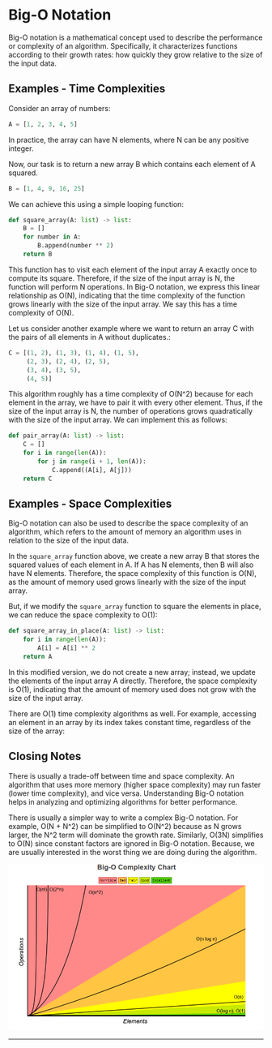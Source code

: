 # Big-O Notation

Big-O notation is a mathematical concept used to describe the performance or complexity of an algorithm. Specifically, it characterizes functions according to their growth rates: how quickly they grow relative to the size of the input data.

## Examples - Time Complexities

Consider an array of numbers:

```python
A = [1, 2, 3, 4, 5]
```

In practice, the array can have N elements, where N can be any positive integer.

Now, our task is to return a new array B which contains each element of A squared.

```python
B = [1, 4, 9, 16, 25]
```

We can achieve this using a simple looping function:

```python
def square_array(A: list) -> list:
    B = []
    for number in A:
        B.append(number ** 2)
    return B
```

This function has to visit each element of the input array A exactly once to compute its square. Therefore, if the size of the input array is N, the function will perform N operations. In Big-O notation, we express this linear relationship as O(N), indicating that the time complexity of the function grows linearly with the size of the input array. We say this has a time complexity of O(N).

Let us consider another example where we want to return an array C with the pairs of all elements in A without duplicates.:

```python
C = [(1, 2), (1, 3), (1, 4), (1, 5),
     (2, 3), (2, 4), (2, 5),
     (3, 4), (3, 5),
     (4, 5)]
```

This algorithm roughly has a time complexity of O(N^2) because for each element in the array, we have to pair it with every other element. Thus, if the size of the input array is N, the number of operations grows quadratically with the size of the input array. We can implement this as follows:

```python
def pair_array(A: list) -> list:
    C = []
    for i in range(len(A)):
        for j in range(i + 1, len(A)):
            C.append((A[i], A[j]))
    return C
```

## Examples - Space Complexities

Big-O notation can also be used to describe the space complexity of an algorithm, which refers to the amount of memory an algorithm uses in relation to the size of the input data.

In the `square_array` function above, we create a new array B that stores the squared values of each element in A. If A has N elements, then B will also have N elements. Therefore, the space complexity of this function is O(N), as the amount of memory used grows linearly with the size of the input array.

But, if we modify the `square_array` function to square the elements in place, we can reduce the space complexity to O(1):

```python
def square_array_in_place(A: list) -> list:
    for i in range(len(A)):
        A[i] = A[i] ** 2
    return A
```

In this modified version, we do not create a new array; instead, we update the elements of the input array A directly. Therefore, the space complexity is O(1), indicating that the amount of memory used does not grow with the size of the input array.

There are O(1) time complexity algorithms as well. For example, accessing an element in an array by its index takes constant time, regardless of the size of the array:

## Closing Notes

There is usually a trade-off between time and space complexity. An algorithm that uses more memory (higher space complexity) may run faster (lower time complexity), and vice versa. Understanding Big-O notation helps in analyzing and optimizing algorithms for better performance.

There is usually a simpler way to write a complex Big-O notation. For example, O(N + N^2) can be simplified to O(N^2) because as N grows larger, the N^2 term will dominate the growth rate. Similarly, O(3N) simplifies to O(N) since constant factors are ignored in Big-O notation. Because, we are usually interested in the worst thing we are doing during the algorithm.

![Big O Complexity Graph](Big_O_Complexity_Chart.png)

---
